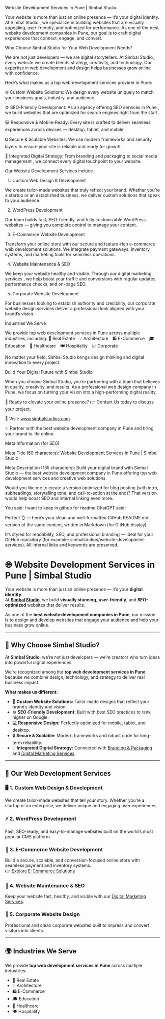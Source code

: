 


Website Development Services in Pune | Simbal Studio

Your website is more than just an online presence — it’s your digital identity. At Simbal Studio
, we specialize in building websites that are visually appealing, user-friendly, and optimized for performance. As one of the best website development companies in Pune, our goal is to craft digital experiences that connect, engage, and convert.

Why Choose Simbal Studio for Your Web Development Needs?

We are not just developers — we are digital storytellers. At Simbal Studio, every website we create blends strategy, creativity, and technology. Our expertise in web development and design helps businesses grow online with confidence.

Here’s what makes us a top web development services provider in Pune:

🌐 Custom Website Solutions: We design every website uniquely to match your business goals, industry, and audience.

⚙️ SEO-Friendly Development: As an agency offering SEO services in Pune
, we build websites that are optimized for search engines right from the start.

💻 Responsive & Mobile-Ready: Every site is crafted to deliver seamless experiences across devices — desktop, tablet, and mobile.

🔒 Secure & Scalable Websites: We use modern frameworks and security layers to ensure your site is reliable and ready for growth.

🧩 Integrated Digital Strategy: From branding and packaging
 to social media management
, we connect every digital touchpoint to your website.

Our Website Development Services Include
1. Custom Web Design & Development

We create tailor-made websites that truly reflect your brand. Whether you’re a startup or an established business, we deliver custom solutions that speak to your audience.

2. WordPress Development

Our team builds fast, SEO-friendly, and fully customizable WordPress websites — giving you complete control to manage your content.

3. E-Commerce Website Development

Transform your online store with our secure and feature-rich e-commerce web development
 solutions. We integrate payment gateways, inventory systems, and marketing tools for seamless operations.

4. Website Maintenance & SEO

We keep your website healthy and visible. Through our digital marketing services
, we help boost your traffic and conversions with regular updates, performance checks, and on-page SEO.

5. Corporate Website Development

For businesses looking to establish authority and credibility, our corporate website design services deliver a professional look aligned with your brand’s vision.

Industries We Serve

We provide top web development services in Pune across multiple industries, including:
🏢 Real Estate 💡 Architecture 🛍️ E-Commerce 🎓 Education 🏥 Healthcare 🍽️ Hospitality 📈 Corporate

No matter your field, Simbal Studio brings design thinking and digital innovation to every project.

Build Your Digital Future with Simbal Studio

When you choose Simbal Studio, you’re partnering with a team that believes in quality, creativity, and results. As a professional web design company in Pune, we focus on turning your vision into a high-performing digital reality.

🚀 Ready to elevate your online presence?
👉 Contact Us
 today to discuss your project.

📍 Visit: www.simbalstudios.com

✨ Partner with the best website development company in Pune and bring your brand to life online.

Meta Information (for SEO)

Meta Title (60 characters):
Website Development Services in Pune | Simbal Studio

Meta Description (155 characters):
Build your digital brand with Simbal Studio — the best website development company in Pune offering top web development services and creative web solutions.

Would you like me to create a version optimized for blog posting (with intro, subheadings, storytelling tone, and call-to-action at the end)? That version would help boost SEO and internal linking even more.

You said:
i want to keep in github for readme
ChatGPT said:

Perfect 👌 — here’s your clean and well-formatted GitHub README.md version of the same content, written in Markdown (for GitHub display).

It’s styled for readability, SEO, and professional branding — ideal for your GitHub repository (for example: simbalstudios/website-development-services).
All internal links and keywords are preserved.

# 🌐 Website Development Services in Pune | Simbal Studio

Your website is more than just an online presence — it’s your **digital identity**.  
At [**Simbal Studio**](https://simbalstudios.com/), we build **visually stunning**, **user-friendly**, and **SEO-optimized** websites that deliver results.  

As one of the **best website development companies in Pune**, our mission is to design and develop websites that engage your audience and help your business grow online.

---

## 🚀 Why Choose Simbal Studio?

At **Simbal Studio**, we’re not just developers — we’re creators who turn ideas into powerful digital experiences.  

We’re recognized among the **top web development services in Pune** because we combine design, technology, and strategy to deliver real business impact.

**What makes us different:**
- 🌟 **Custom Website Solutions:** Tailor-made designs that reflect your brand’s identity and vision.  
- ⚙️ **SEO-Friendly Development:** Built with best SEO practices to rank higher on Google.  
- 💻 **Responsive Design:** Perfectly optimized for mobile, tablet, and desktop.  
- 🔒 **Secure & Scalable:** Modern frameworks and robust code for long-term reliability.  
- 💡 **Integrated Digital Strategy:** Connected with [Branding & Packaging](https://simbalstudios.com/branding-amp-packaging-services/) and [Digital Marketing Services](https://simbalstudios.com/digital-marketing-services/).

---

## 💼 Our Web Development Services

### 🖥️ 1. Custom Web Design & Development
We create tailor-made websites that tell your story. Whether you’re a startup or an enterprise, we deliver unique and engaging user experiences.

### ⚡ 2. WordPress Development
Fast, SEO-ready, and easy-to-manage websites built on the world’s most popular CMS platform.

### 🛒 3. E-Commerce Website Development
Build a secure, scalable, and conversion-focused online store with seamless payment and inventory systems.  
👉 [Explore E-Commerce Solutions](https://simbalstudios.com/website-development-services/)

### 🔧 4. Website Maintenance & SEO
Keep your website fast, healthy, and visible with our [Digital Marketing Services](https://simbalstudios.com/digital-marketing-services/).

### 🏢 5. Corporate Website Design
Professional and clean corporate websites built to impress and convert visitors into clients.

---

## 🌍 Industries We Serve
We provide **top web development services in Pune** across multiple industries:
- 🏢 Real Estate  
- 💡 Architecture  
- 🛍️ E-Commerce  
- 🎓 Education  
- 🏥 Healthcare  
- 🍽️ Hospitality
